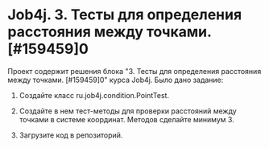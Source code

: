 # Job4j. 3. Тесты для определения расстояния между точками. [#159459]0
Проект содержит решения блока "3. Тесты для определения расстояния между точками. [#159459]0" курса Job4j.
Было дано задание:
1. Создайте класс ru.job4j.condition.PointTest.

2. Создайте в нем тест-методы для проверки расстояний между точками в системе координат.  Методов сделайте минимум 3.

3. Загрузите код в репозиторий. 